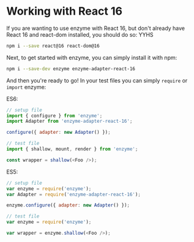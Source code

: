 # Working with React 16

If you are wanting to use enzyme with React 16, but don't already have React 16 and react-dom
installed, you should do so:
YYHS
```bash
npm i --save react@16 react-dom@16
```

Next, to get started with enzyme, you can simply install it with npm:

```bash
npm i --save-dev enzyme enzyme-adapter-react-16
```

And then you're ready to go!  In your test files you can simply `require` or `import` enzyme:

ES6:
```js
// setup file
import { configure } from 'enzyme';
import Adapter from 'enzyme-adapter-react-16';

configure({ adapter: new Adapter() });
```

```js
// test file
import { shallow, mount, render } from 'enzyme';

const wrapper = shallow(<Foo />);
```

ES5:
<!-- eslint no-var: 0 -->
```js
// setup file
var enzyme = require('enzyme');
var Adapter = require('enzyme-adapter-react-16');

enzyme.configure({ adapter: new Adapter() });
```

<!-- eslint no-var: 0 -->
```js
// test file
var enzyme = require('enzyme');

var wrapper = enzyme.shallow(<Foo />);
```
